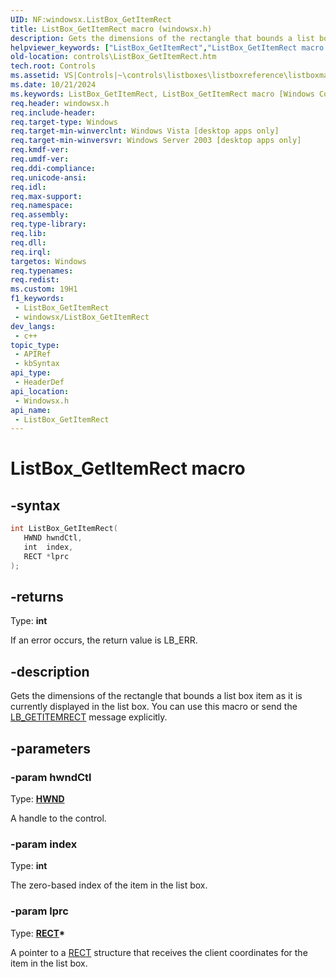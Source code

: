 ```yaml
---
UID: NF:windowsx.ListBox_GetItemRect
title: ListBox_GetItemRect macro (windowsx.h)
description: Gets the dimensions of the rectangle that bounds a list box item as it is currently displayed in the list box. You can use this macro or send the LB_GETITEMRECT message explicitly.
helpviewer_keywords: ["ListBox_GetItemRect","ListBox_GetItemRect macro [Windows Controls]","_win32_ListBox_GetItemRect","_win32_ListBox_GetItemRect_cpp","controls.ListBox_GetItemRect","controls._win32_ListBox_GetItemRect","windowsx/ListBox_GetItemRect"]
old-location: controls\ListBox_GetItemRect.htm
tech.root: Controls
ms.assetid: VS|Controls|~\controls\listboxes\listboxreference\listboxmacros\listbox_getitemrect.htm
ms.date: 10/21/2024
ms.keywords: ListBox_GetItemRect, ListBox_GetItemRect macro [Windows Controls], _win32_ListBox_GetItemRect, _win32_ListBox_GetItemRect_cpp, controls.ListBox_GetItemRect, controls._win32_ListBox_GetItemRect, windowsx/ListBox_GetItemRect
req.header: windowsx.h
req.include-header: 
req.target-type: Windows
req.target-min-winverclnt: Windows Vista [desktop apps only]
req.target-min-winversvr: Windows Server 2003 [desktop apps only]
req.kmdf-ver: 
req.umdf-ver: 
req.ddi-compliance: 
req.unicode-ansi: 
req.idl: 
req.max-support: 
req.namespace: 
req.assembly: 
req.type-library: 
req.lib: 
req.dll: 
req.irql: 
targetos: Windows
req.typenames: 
req.redist: 
ms.custom: 19H1
f1_keywords:
 - ListBox_GetItemRect
 - windowsx/ListBox_GetItemRect
dev_langs:
 - c++
topic_type:
 - APIRef
 - kbSyntax
api_type:
 - HeaderDef
api_location:
 - Windowsx.h
api_name:
 - ListBox_GetItemRect
---
```


# ListBox_GetItemRect macro

## -syntax

```cpp
int ListBox_GetItemRect(
   HWND hwndCtl,
   int  index,
   RECT *lprc
);
```

## -returns

Type: **int**

If an error occurs, the return value is LB_ERR.


## -description

Gets the dimensions of the rectangle that bounds a list box item as it is currently displayed in the list box. You can use this macro or send the <a href="/windows/desktop/Controls/lb-getitemrect">LB_GETITEMRECT</a> message explicitly.

## -parameters

### -param hwndCtl

Type: <b><a href="/windows/desktop/WinProg/windows-data-types">HWND</a></b>

A handle to the control.

### -param index

Type: <b>int</b>

The zero-based index of the item in the list box.

### -param lprc

Type: <b><a href="/windows/desktop/api/windef/ns-windef-rect">RECT</a>*</b>

A pointer to a <a href="/windows/desktop/api/windef/ns-windef-rect">RECT</a> structure that receives the client coordinates for the item in the list box.
